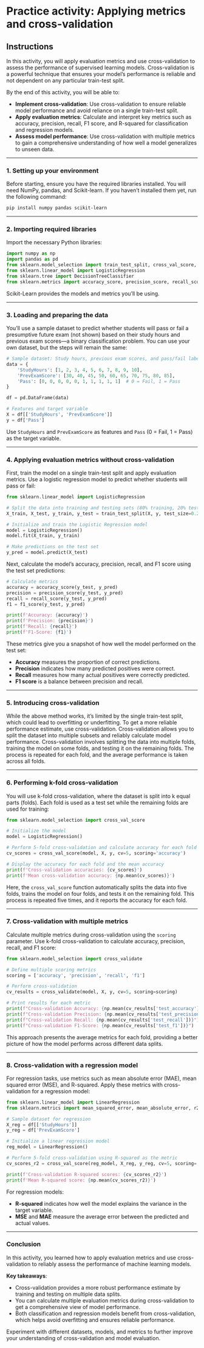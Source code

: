 # Practice activity: Applying metrics and cross-validation

## Instructions

In this activity, you will apply evaluation metrics and use cross-validation to assess the performance of supervised learning models. Cross-validation is a powerful technique that ensures your model’s performance is reliable and not dependent on any particular train-test split. 

By the end of this activity, you will be able to:

- **Implement cross-validation**: Use cross-validation to ensure reliable model performance and avoid reliance on a single train-test split.
- **Apply evaluation metrics**: Calculate and interpret key metrics such as accuracy, precision, recall, F1 score, and R-squared for classification and regression models.
- **Assess model performance**: Use cross-validation with multiple metrics to gain a comprehensive understanding of how well a model generalizes to unseen data.

---

### 1. Setting up your environment

Before starting, ensure you have the required libraries installed. You will need NumPy, pandas, and Scikit-learn. If you haven’t installed them yet, run the following command:

```bash
pip install numpy pandas scikit-learn
```

---

### 2. Importing required libraries

Import the necessary Python libraries:

```python
import numpy as np
import pandas as pd
from sklearn.model_selection import train_test_split, cross_val_score, KFold
from sklearn.linear_model import LogisticRegression
from sklearn.tree import DecisionTreeClassifier
from sklearn.metrics import accuracy_score, precision_score, recall_score, f1_score, r2_score
```

Scikit-Learn provides the models and metrics you’ll be using.

---

### 3. Loading and preparing the data

You’ll use a sample dataset to predict whether students will pass or fail a presumptive future exam (not shown) based on their study hours and previous exam scores—a binary classification problem. You can use your own dataset, but the steps will remain the same:

```python
# Sample dataset: Study hours, previous exam scores, and pass/fail labels
data = {
    'StudyHours': [1, 2, 3, 4, 5, 6, 7, 8, 9, 10],
    'PrevExamScore': [30, 40, 45, 50, 60, 65, 70, 75, 80, 85],
    'Pass': [0, 0, 0, 0, 0, 1, 1, 1, 1, 1]  # 0 = Fail, 1 = Pass
}

df = pd.DataFrame(data)

# Features and target variable
X = df[['StudyHours', 'PrevExamScore']]
y = df['Pass']
```

Use `StudyHours` and `PrevExamScore` as features and `Pass` (0 = Fail, 1 = Pass) as the target variable.

---

### 4. Applying evaluation metrics without cross-validation

First, train the model on a single train-test split and apply evaluation metrics. Use a logistic regression model to predict whether students will pass or fail:

```python
from sklearn.linear_model import LogisticRegression

# Split the data into training and testing sets (80% training, 20% testing)
X_train, X_test, y_train, y_test = train_test_split(X, y, test_size=0.2, random_state=42)

# Initialize and train the Logistic Regression model
model = LogisticRegression()
model.fit(X_train, y_train)

# Make predictions on the test set
y_pred = model.predict(X_test)
```

Next, calculate the model’s accuracy, precision, recall, and F1 score using the test set predictions:

```python
# Calculate metrics
accuracy = accuracy_score(y_test, y_pred)
precision = precision_score(y_test, y_pred)
recall = recall_score(y_test, y_pred)
f1 = f1_score(y_test, y_pred)

print(f'Accuracy: {accuracy}')
print(f'Precision: {precision}')
print(f'Recall: {recall}')
print(f'F1-Score: {f1}')
```

These metrics give you a snapshot of how well the model performed on the test set:

- **Accuracy** measures the proportion of correct predictions.
- **Precision** indicates how many predicted positives were correct.
- **Recall** measures how many actual positives were correctly predicted.
- **F1 score** is a balance between precision and recall.

---

### 5. Introducing cross-validation

While the above method works, it’s limited by the single train-test split, which could lead to overfitting or underfitting. To get a more reliable performance estimate, use cross-validation. Cross-validation allows you to split the dataset into multiple subsets and reliably calculate model performance. Cross-validation involves splitting the data into multiple folds, training the model on some folds, and testing it on the remaining folds. The process is repeated for each fold, and the average performance is taken across all folds.

---

### 6. Performing k-fold cross-validation

You will use k-fold cross-validation, where the dataset is split into k equal parts (folds). Each fold is used as a test set while the remaining folds are used for training:

```python
from sklearn.model_selection import cross_val_score

# Initialize the model
model = LogisticRegression()

# Perform 5-fold cross-validation and calculate accuracy for each fold
cv_scores = cross_val_score(model, X, y, cv=5, scoring='accuracy')

# Display the accuracy for each fold and the mean accuracy
print(f'Cross-validation accuracies: {cv_scores}')
print(f'Mean cross-validation accuracy: {np.mean(cv_scores)}')
```

Here, the `cross_val_score` function automatically splits the data into five folds, trains the model on four folds, and tests it on the remaining fold. This process is repeated five times, and it reports the accuracy for each fold.

---

### 7. Cross-validation with multiple metrics

Calculate multiple metrics during cross-validation using the `scoring` parameter. Use k-fold cross-validation to calculate accuracy, precision, recall, and F1 score:

```python
from sklearn.model_selection import cross_validate

# Define multiple scoring metrics
scoring = ['accuracy', 'precision', 'recall', 'f1']

# Perform cross-validation
cv_results = cross_validate(model, X, y, cv=5, scoring=scoring)

# Print results for each metric
print(f"Cross-validation Accuracy: {np.mean(cv_results['test_accuracy'])}")
print(f"Cross-validation Precision: {np.mean(cv_results['test_precision'])}")
print(f"Cross-validation Recall: {np.mean(cv_results['test_recall'])}")
print(f"Cross-validation F1-Score: {np.mean(cv_results['test_f1'])}")
```

This approach presents the average metrics for each fold, providing a better picture of how the model performs across different data splits.

---

### 8. Cross-validation with a regression model

For regression tasks, use metrics such as mean absolute error (MAE), mean squared error (MSE), and R-squared. Apply these metrics with cross-validation for a regression model:

```python
from sklearn.linear_model import LinearRegression
from sklearn.metrics import mean_squared_error, mean_absolute_error, r2_score

# Sample dataset for regression
X_reg = df[['StudyHours']]
y_reg = df['PrevExamScore']

# Initialize a linear regression model
reg_model = LinearRegression()

# Perform 5-fold cross-validation using R-squared as the metric
cv_scores_r2 = cross_val_score(reg_model, X_reg, y_reg, cv=5, scoring='r2')

print(f'Cross-validation R-squared scores: {cv_scores_r2}')
print(f'Mean R-squared score: {np.mean(cv_scores_r2)}')
```

For regression models:

- **R-squared** indicates how well the model explains the variance in the target variable.
- **MSE** and **MAE** measure the average error between the predicted and actual values.

---

### Conclusion

In this activity, you learned how to apply evaluation metrics and use cross-validation to reliably assess the performance of machine learning models. 

**Key takeaways**:

- Cross-validation provides a more robust performance estimate by training and testing on multiple data splits.
- You can calculate multiple evaluation metrics during cross-validation to get a comprehensive view of model performance.
- Both classification and regression models benefit from cross-validation, which helps avoid overfitting and ensures reliable performance.

Experiment with different datasets, models, and metrics to further improve your understanding of cross-validation and model evaluation.
